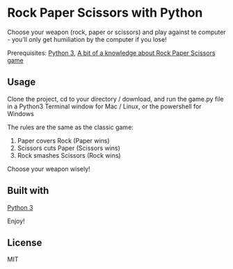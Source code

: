 # Rock Paper Scissors with Python

Choose your weapon (rock, paper or scissors) and play against te computer - you'll only get humiliation by the computer if you lose!

Prerequisites: [Python 3](https://www.python.org/downloads/), [A bit of a knowledge about Rock Paper Scissors game](https://en.wikipedia.org/wiki/Rock_paper_scissors)

## Usage

Clone the project, cd to your directory / download, and run the game.py file in a Python3 Terminal window for Mac / Linux, or the powershell for Windows

The rules are the same as the classic game:

1. Paper covers Rock (Paper wins)
2. Scissors cuts Paper (Scissors wins)
3. Rock smashes Scissors (Rock wins)

Choose your weapon wisely!

## Built with 
[Python 3](https://www.python.org/downloads/)

Enjoy!

## License 
MIT